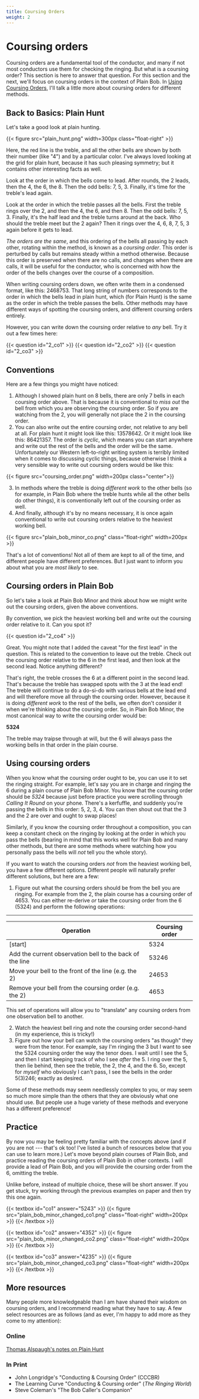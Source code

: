 ```yaml
---
title: Coursing Orders
weight: 2
---
```


# Coursing orders

Coursing orders are a fundamental tool of the conductor, and many if not most conductors use them for checking the ringing. But what is a coursing order? This section is here to answer that question. For this section and the next, we'll focus on coursing orders in the context of Plain Bob. In [Using Coursing Orders](../4_using_coursing_orders), I'll talk a little more about coursing orders for different methods.

## Back to Basics: Plain Hunt

Let's take a good look at plain hunting.

{{< figure src="plain_hunt.png" width=300px class="float-right" >}}

Here, the red line is the treble, and all the other bells are shown by both their number (like "4") and by a particular color. I've always loved looking at the grid for plain hunt, because it has such pleasing symmetry; but it contains other interesting facts as well.

Look at the order in which the bells come to lead. After rounds, the 2 leads, then the 4, the 6, the 8. Then the odd bells: 7, 5, 3. Finally, it's time for the treble's lead again. 

Look at the order in which the treble passes all the bells. First the treble rings over the 2, and then the 4, the 6, and then 8. Then the odd bells: 7, 5, 3. Finally, it's the half lead and the treble turns around at the back. Who should the treble meet but the 2 again? Then it rings over the 4, 6, 8, 7, 5, 3 again before it gets to lead. 

_The orders are the same_, and this ordering of the bells all passing by each other, rotating within the method, is known as a _coursing order_. This order is perturbed by calls but remains steady within a method otherwise. Because this order is preserved when there are no calls, and changes when there are calls, it will be useful for the conductor, who is concerned with how the order of the bells changes over the course of a composition.

When writing coursing orders down, we often write them in a condensed format, like this: 2468753. That long string of numbers corresponds to the order in which the bells lead in plain hunt, which (for Plain Hunt) is the same as the order in which the treble passes the bells. Other methods may have different ways of spotting the coursing orders, and different coursing orders entirely.

However, you can write down the coursing order relative to _any_ bell. Try it out a few times here:

{{< question id="2_co1" >}}
{{< question id="2_co2" >}}
{{< question id="2_co3" >}}

## Conventions

Here are a few things you might have noticed:

1. Although I showed plain hunt on 8 bells, there are only 7 bells in each coursing order above. That is because it is conventional to _miss out_ the bell from which you are observing the coursing order. So if you are watching from the 2, you will generally not place the 2 in the coursing order. 
2. You can also write out the entire coursing order, not relative to any bell at all. For plain hunt it might look like this: 13578642. Or it might look like this: 86421357. The order is _cyclic_, which means you can start anywhere and write out the rest of the bells and the order will be the same. Unfortunately our Western left-to-right writing system is terribly limited when it comes to discussing cyclic things, because otherwise I think a very sensible way to write out coursing orders would be like this:

{{< figure src="coursing_order.png" width=200px class="center">}}

3. In methods where the treble is doing _different work_ to the other bells (so for example, in Plain Bob where the treble hunts while all the other bells do other things), it is conventionally left out of the coursing order as well.
4. And finally, although it's by no means necessary, it is once again conventional to write out coursing orders relative to the heaviest working bell. 

{{< figure src="plain_bob_minor_co.png" class="float-right" width=200px >}}

That's a lot of conventions! Not all of them are kept to all of the time, and different people have different preferences. But I just want to inform you about what you are _most likely_ to see. 

## Coursing orders in Plain Bob

So let's take a look at Plain Bob Minor and think about how we might write out the coursing orders, given the above conventions.

By convention, we pick the heaviest working bell and write out the coursing order relative to it. Can you spot it?

{{< question id="2_co4" >}}

Great. You might note that I added the caveat "for the first lead" in the question. This is related to the convention to leave out the treble. Check out the coursing order relative to the 6 in the first lead, and then look at the second lead. Notice anything different? 

That's right, the treble crosses the 6 at a different point in the second lead. That's because the treble has swapped spots with the 3 at the lead end! The treble will continue to do a do-si-do with various bells at the lead end and will therefore move all through the coursing order. However, because it is doing _different work_ to the rest of the bells, we often don't consider it when we're thinking about the coursing order. So, in Plain Bob Minor, the most canonical way to write the coursing order would be:

**5324**

The treble may traipse through at will, but the 6 will always pass the working bells in that order in the plain course.

## Using coursing orders

When you know what the coursing order ought to be, you can use it to set the ringing straight. For example, let's say you are in charge and ringing the 6 during a plain course of Plain Bob Minor. You know that the coursing order should be *5324* because just before practice you were scrolling through _Calling It Round_ on your phone. There's a kerfuffle, and suddenly you're passing the bells in this order: 5, 2, 3, 4. You can then shout out that the 3 and the 2 are over and ought to swap places!

Similarly, if you know the coursing order throughout a composition, you can keep a constant check on the ringing by looking at the order in which you pass the bells (bearing in mind that this works well for Plain Bob and many other methods, but there are some methods where watching how you personally pass the bells will _not_ tell you the whole story).

If you want to watch the coursing orders _not_ from the heaviest working bell, you have a few different options. Different people will naturally prefer different solutions, but here are a few:

1. Figure out what the coursing orders should be from the bell you are ringing. For example from the 2, the plain course has a coursing order of 4653. You can either re-derive _or_ take the coursing order from the 6 (5324) and perform the following operations:

---
| Operation | Coursing order |
| --- | --- |
| [start] | 5324 |
| Add the current observation bell to the back of the line | 53246 |
| Move your bell to the front of the line (e.g. the 2) | 24653 |
| Remove your bell from the coursing order (e.g. the 2) | 4653 |

This set of operations will allow you to "translate" any coursing orders from one observation bell to another.


2. Watch the heaviest bell ring and note the coursing order second-hand (in my experience, this is tricky!)
3. Figure out how your bell can watch the coursing orders "as though" they were from the tenor. For example, say I'm ringing the 3 but I want to see the 5324 coursing order the way the tenor does. I wait until I see the 5, and then I start keeping track of who I see *after* the 5. I ring over the 5, then lie behind, then see the treble, the 2, the 4, and the 6. So, except for _myself_ who obviously I can't pass, I see the bells in the order 5(3)246; exactly as desired. 

Some of these methods may seem needlessly complex to you, or may seem so much more simple than the others that they are obviously what one should use. But people use a huge variety of these methods and everyone has a different preference!


## Practice

By now you may be feeling pretty familiar with the concepts above (and if you are not --- that's ok too! I've listed a bunch of resources below that you can use to learn more.) Let's move beyond plain courses of Plain Bob, and practice reading the coursing orders of Plain Bob in other contexts. I will provide a lead of Plain Bob, and you will provide the coursing order from the 6, omitting the treble.

Unlike before, instead of multiple choice, these will be short answer. If you get stuck, try working through the previous examples on paper and then try this one again.

{{< textbox id="co1" answer="5243" >}}
{{< figure src="plain_bob_minor_changed_co1.png" class="float-right" width=200px >}}
{{< /textbox >}}

{{< textbox id="co2" answer="4352" >}}
{{< figure src="plain_bob_minor_changed_co2.png" class="float-right" width=200px >}}
{{< /textbox >}}

{{< textbox id="co3" answer="4235" >}}
{{< figure src="plain_bob_minor_changed_co3.png" class="float-right" width=200px >}}
{{< /textbox >}}

## More resources

Many people more knowledgeable than I am have shared their wisdom on coursing orders, and I recommend reading what they have to say. A few select resources are as follows (and as ever, I'm happy to add more as they come to my attention):

### Online

[Thomas Alspaugh's notes on Plain Hunt](https://www.thomasalspaugh.org/pub/crg/plainHunt.html)

### In Print

* John Longridge's "Conducting & Coursing Order" (CCCBR)
* The Learning Curve "Conducting & Coursing order" (_The Ringing World_)
* Steve Coleman's "The Bob Caller's Companion"